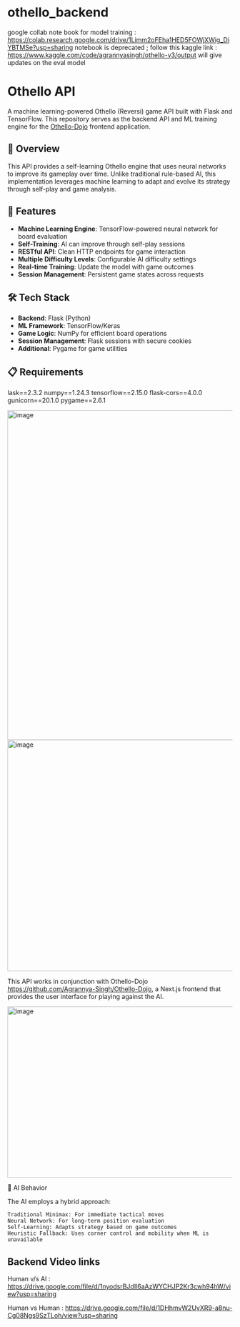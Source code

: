 # othello_backend

google collab note book for model training : https://colab.research.google.com/drive/1Limm2oFEha1HED5FOWjXWig_DiYBTMSe?usp=sharing
notebook is deprecated ; follow this kaggle link : https://www.kaggle.com/code/agrannyasingh/othello-v3/output
will give updates on the eval model 
# Othello API 

A machine learning-powered Othello (Reversi) game API built with Flask and TensorFlow. This repository serves as the backend API and ML training engine for the [Othello-Dojo](https://github.com/Agrannya-Singh/Othello-Dojo) frontend application.

## 🎯 Overview

This API provides a self-learning Othello engine that uses neural networks to improve its gameplay over time. Unlike traditional rule-based AI, this implementation leverages machine learning to adapt and evolve its strategy through self-play and game analysis.

## 🚀 Features

- **Machine Learning Engine**: TensorFlow-powered neural network for board evaluation
- **Self-Training**: AI can improve through self-play sessions
- **RESTful API**: Clean HTTP endpoints for game interaction
- **Multiple Difficulty Levels**: Configurable AI difficulty settings
- **Real-time Training**: Update the model with game outcomes
- **Session Management**: Persistent game states across requests

## 🛠️ Tech Stack

- **Backend**: Flask (Python)
- **ML Framework**: TensorFlow/Keras
- **Game Logic**: NumPy for efficient board operations
- **Session Management**: Flask sessions with secure cookies
- **Additional**: Pygame for game utilities

## 📋 Requirements
lask==2.3.2
numpy==1.24.3
tensorflow==2.15.0
flask-cors==4.0.0
gunicorn==20.1.0
pygame==2.6.1


<img width="816" height="738" alt="image" src="https://github.com/user-attachments/assets/e04d8aa9-92f1-4369-9922-2037de4d6dcc" />
<img width="815" height="518" alt="image" src="https://github.com/user-attachments/assets/4affd77f-6cbe-414b-a588-378bce89e2be" />

This API works in conjunction with Othello-Dojo https://github.com/Agrannya-Singh/Othello-Dojo, a Next.js frontend that provides the user interface for playing against the AI.


<img width="777" height="383" alt="image" src="https://github.com/user-attachments/assets/26a4ccf8-fdfe-417a-974b-fbe1eb3109a1" />


🤖 AI Behavior

The AI employs a hybrid approach:

    Traditional Minimax: For immediate tactical moves
    Neural Network: For long-term position evaluation
    Self-Learning: Adapts strategy based on game outcomes
    Heuristic Fallback: Uses corner control and mobility when ML is unavailable

## Backend Video links
Human v/s AI : https://drive.google.com/file/d/1nyodsrBJdIl6aAzWYCHJP2Kr3cwh94hW/view?usp=sharing 

Human vs Human : https://drive.google.com/file/d/1DHhmvW2UvXR9-a8nu-Cg08Ngs9SzTLoh/view?usp=sharing 


